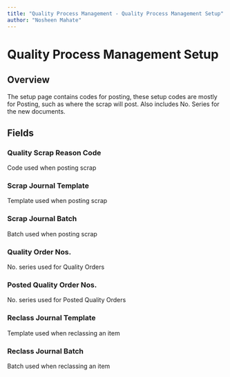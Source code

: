 ```yaml
---
title: "Quality Process Management - Quality Process Management Setup"
author: "Nosheen Mahate"
---
```


# Quality Process Management Setup 

## Overview
The setup page contains codes for posting, these setup codes are mostly for Posting, such as where the scrap will post. Also includes No. Series for the new documents.

## Fields
### Quality Scrap Reason Code
Code used when posting scrap
### Scrap Journal Template
Template used when posting scrap
### Scrap Journal Batch
Batch used when posting scrap
### Quality Order Nos.
No. series used for Quality Orders
### Posted Quality Order Nos.
No. series used for Posted Quality Orders
### Reclass Journal Template
Template used when reclassing an item
### Reclass Journal Batch
Batch used when reclassing an item
